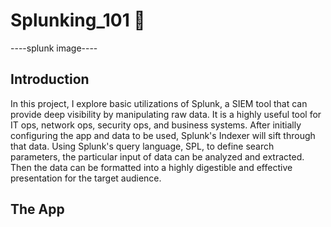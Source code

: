 # Splunking_101 🤿
----splunk image----

## Introduction 
In this project, I explore basic utilizations of Splunk, a SIEM tool that can provide deep visibility by manipulating raw data. It is a highly useful tool for IT ops, network ops, security ops, and business systems. After initially configuring the app and data to be used, Splunk's Indexer will sift through that data. Using Splunk's query language, SPL, to define search parameters, the particular input of data can be analyzed and extracted. Then the data can be formatted into a highly digestible and effective presentation for the target audience.

## The App


